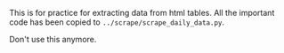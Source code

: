 This is for practice for extracting data from html tables. All the important code has been copied to `../scrape/scrape_daily_data.py`.

Don't use this anymore.